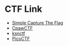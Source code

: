 # CTF Link

- [Simple Capture The Flag](./simpleCTF.md)
- [CpawCTF](./cpawCTF.md)
- [ksnctf](./ksnCTF.md)
- [PicoCTF](./picoCTF.md)
